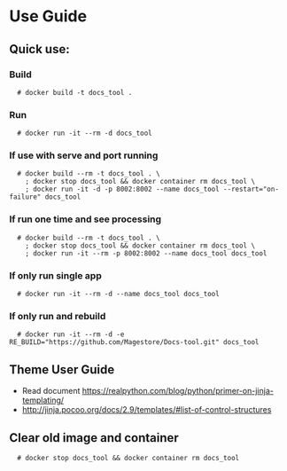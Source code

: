 # Use Guide

## Quick use:

### Build

```
  # docker build -t docs_tool .
```

### Run

```
  # docker run -it --rm -d docs_tool
```

### If use with serve and port running

```
  # docker build --rm -t docs_tool . \
    ; docker stop docs_tool && docker container rm docs_tool \
    ; docker run -it -d -p 8002:8002 --name docs_tool --restart="on-failure" docs_tool
```

### If run one time and see processing
```
  # docker build --rm -t docs_tool . \
    ; docker stop docs_tool && docker container rm docs_tool \
    ; docker run -it --rm -p 8002:8002 --name docs_tool docs_tool  
```

### If only run single app
```
  # docker run -it --rm -d --name docs_tool docs_tool
```

### If only run and rebuild
```
  # docker run -it --rm -d -e RE_BUILD="https://github.com/Magestore/Docs-tool.git" docs_tool
```

## Theme User Guide
- Read document https://realpython.com/blog/python/primer-on-jinja-templating/
- http://jinja.pocoo.org/docs/2.9/templates/#list-of-control-structures

## Clear old image and container

```
  # docker stop docs_tool && docker container rm docs_tool
```
